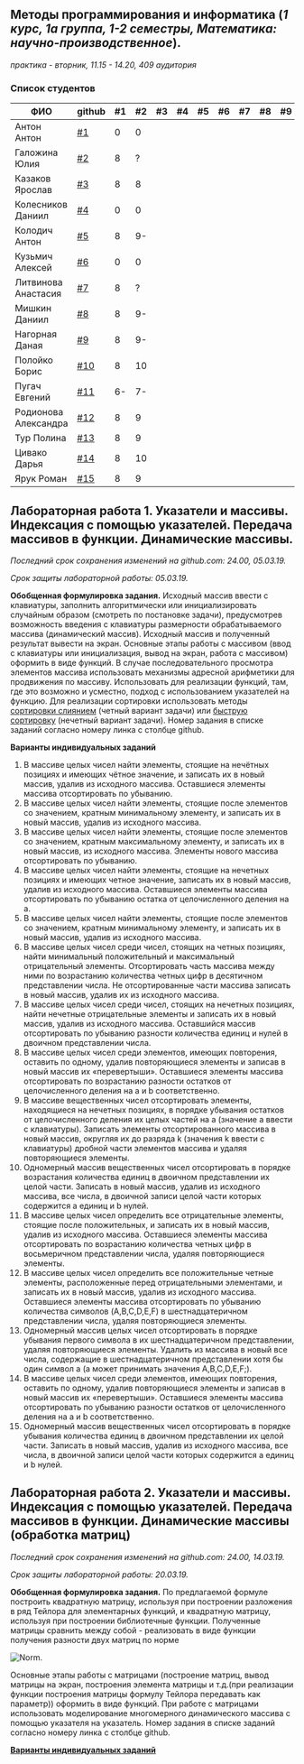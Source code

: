 ## Методы программирования и информатика (*1 курс, 1а группа, 1-2 семестры, Математика: научно-производственное*).
*практика - вторник, 11.15 - 14.20, 409 аудитория*

### Список студентов

| **ФИО** | **github** | **#1** | **#2** | **#3** | **#4** | **#5** | **#6** | **#7** | **#8** | **#9** | **#10** |
| -------- | -------- | --------| -------- | -------- | -------- | -------- | -------- | -------- | -------- | -------- | -------- |
| Антон Антон | [#1](https://github.com/anton2000anton) | 0 | 0 |
| Галожина Юлия | [#2](https://github.com/GalozhinaYuliya) | 8 | ? |
| Казаков Ярослав | [#3](https://github.com/EvanderLatine?tab=repositories) | 8 | 8 |
| Колесников Даниил | [#4](https://github.com/DaniilKolesnikov/Daniil_Kolesnikov) | 0 | 0 |
| Колодич Антон | [#5](https://github.com/AntonyKor/MMFInf) | 8 | 9- |
| Кузьмич Алексей | [#6](https://github.com/kuzmichalexey/C-.-1-course-1-semestr) | 0 | 0 |
| Литвинова Анастасия | [#7](https://github.com/AnastasiyaLitvinova/Cpp-homework-1-sem) | 8 | ? |
| Мишкин Даниил | [#8](https://github.com/DaniilMishkin) | 8 | 9- |
| Нагорная Даная | [#9](https://github.com/NDanaya) | 8 | 9- | 
| Полойко Борис | [#10](https://github.com/BorisPoloyko) | 8 | 10 |
| Пугач Евгений | [#11](https://github.com/EvgeniyPugach) | 6- | 7- |
| Родионова Александра | [#12](https://github.com/sasha-rod/Homework_2_semester) | 8 | 9 |
| Тур Полина | [#13](https://github.com/PolinaTur/Hometask) | 8 | 9 | 
| Цивако Дарья| [#14](https://github.com/D-Tsivako) | 8 | 10 |
| Ярук Роман| [#15](https://github.com/Jarelino/Homeworks) | 8 | 9 |

## Лабораторная работа 1. Указатели и массивы. Индексация с помощью указателей. Передача массивов в функции. Динамические массивы.

*Последний срок сохранения изменений на github.com: 24.00, 05.03.19.*

*Срок защиты лабораторной работы: 05.03.19.*

**Обобщенная формулировка задания.** Исходный массив ввести с клавиатуры, заполнить алгоритмически или инициализировать случайным образом (смотреть по постановке задачи), предусмотрев возможность введения с клавиатуры размерности обрабатываемого массива (динамический массив). Исходный массив и полученный результат вывести на экран. Основные этапы работы с массивом (ввод с клавиатуры или инициализация, вывод на экран, работа с массивом) оформить в виде функций. В случае последовательного просмотра элементов массива использовать механизмы адресной арифметики для продвижения по массиву. Использовать для реализации функций, там, где это возможно и усместно, подход с использованием указателей на функцию. Для реализации сортировки использовать методы [сортировки слиянием](https://visualgo.net/en/sorting) (четный вариант задачи) или [быструю сортировку](https://visualgo.net/en/sorting) (нечетный вариант задачи). Номер задания в списке заданий согласно номеру линка с столбце github. 

**Варианты индивидуальных заданий**
1.	В массиве целых чисел найти элементы, стоящие на нечётных позициях и имеющих чётное значение, и записать их в новый массив, удалив из исходного массива. Оставшиеся элементы массива отсортировать по убыванию.
2.	В массиве целых чисел найти элементы, стоящие после элементов со значением, кратным минимальному элементу, и записать их в новый массив, удалив из исходного массива.
3.	В массиве целых чисел найти элементы, стоящие после элементов со значением, кратным максимальному элементу, и записать их в новый массив, из исходного массива. Элементы нового массива отсортировать по убыванию.
4.	В массиве целых чисел найти элементы, стоящие на нечетных позициях и имеющих четное значение, записать их в новый массив, удалив из исходного массива. Оставшиеся элементы массива отсортировать по убыванию остатка от целочисленного деления на a.
5.	В массиве целых чисел найти элементы, стоящие после элементов со значением, кратным минимальному элементу, и записать их в новый массив, удалив из исходного массива.
6.	В массиве целых чисел среди чисел, стоящих на четных позициях, найти минимальный положительный и максимальный отрицательный элементы. Отсортировать часть массива между ними по возрастанию количества четных цифр в десятичном представлении числа. Не отсортированные части массива записать в новый массив, удалив их из исходного массива.
7.	В массиве целых чисел среди чисел, стоящих на нечетных позициях, найти нечетные отрицательные элементы и записать их в новый массив, удалив из исходного массива. Оставшийся массив отсортировать по убыванию разности количества единиц и нулей в двоичном представлении числа.
8.	В массиве целых чисел среди элементов, имеющих повторения, оставить по одному, удалив повторяющиеся элементы и записав в новый массив их «перевертыши». Оставшиеся элементы массива отсортировать по возрастанию разности остатков от целочисленного деления на a и b соответственно.
9.	В массиве вещественных чисел отсортировать элементы, находящиеся на нечетных позициях, в порядке убывания остатков от целочисленного деления их целых частей на a (значение a ввести с клавиатуры). Записать элементы отсортированного массива в новый массив, округляя их до разряда k (значения k ввести с клавиатуры) дробной части элементов массива и удаляя повторяющиеся элементы.
10.	Одномерный массив вещественных чисел отсортировать в порядке возрастания количества единиц в двоичном представлении их целой части. Записать в новый массив, удалив из исходного массива, все числа, в двоичной записи целой части которых содержится a единиц и b нулей. 
11.	В массиве целых чисел определить все отрицательные элементы, стоящие после положительных, и записать их в новый массив, удалив из исходного массива. Оставшиеся элементы массива отсортировать по возрастанию количества четных цифр в восьмеричном представлении числа, удаляя повторяющиеся элементы.
12.	В массиве целых чисел определить все положительные четные элементы, расположенные перед отрицательными элементами, и записать их в новый массив, удалив из исходного массива. Оставшиеся элементы массива отсортировать по убыванию количества символов (A,B,C,D,E,F) в шестнадцатеричном представлении числа, удаляя повторяющиеся элементы.
13.	Одномерный массив целых чисел отсортировать в порядке убывания первого символа в их шестнадцатеричном представлении, удаляя повторяющиеся элементы. Удалить из массива в новый все числа, содержащие в шестнадцатеричном представлении хотя бы один символ a (a может принимать значения A,B,C,D,E,F;).
14.	В массиве целых чисел среди элементов, имеющих повторения, оставить по одному, удалив повторяющиеся элементы и записав в новый массив их «перевертыши». Оставшиеся элементы массива отсортировать по убыванию разности остатков от целочисленного деления на a и b соответственно.
15.	Одномерный массив вещественных чисел отсортировать в порядке убывания количества единиц в двоичном представлении их целой части. Записать в новый массив, удалив из исходного массива, все числа, в двоичной записи целой части которых содержится a единиц и b нулей. 

## Лабораторная работа 2. Указатели и массивы. Индексация с помощью указателей. Передача массивов в функции. Динамические массивы (обработка матриц)

*Последний срок сохранения изменений на github.com: 24.00, 14.03.19.* 

*Срок защиты лабораторной работы: 20.03.19.*

**Обобщенная формулировка задания.** По предлагаемой формуле построить квадратную матрицу, используя при построении разложения в ряд Тейлора для элементарных функций, и квадратную матрицу, используя при построении библиотечные функции. Полученные матрицы сравнить между собой - реализовать в виде функции получения разности двух матриц по норме 

   ![Norm](https://github.com/AnzhelikaKravchuk/2018-2019.MMF.BSU/blob/master/1%20course/Pictures/%D0%9D%D0%BE%D1%80%D0%BC%D0%B0.png).

Основные этапы работы с матрицами (построение матриц, вывод матрицы на экран, построения элемента матрицы и т.д.(при реализации функции построения матрицы формулу Тейлора передавать как параметр)) оформить в виде функций. При работе с матрицами использовать моделирование многомерного динамического массива с помощью  указателя на указатель. Номер задания в списке заданий согласно номеру линка с столбце github. 

**[Варианты индивидуальных заданий](https://github.com/AnzhelikaKravchuk/2018-2019.MMF.BSU/blob/master/1%20course/2%20semester/06.03.2019/%D0%9B%D0%B0%D0%B1%D0%BE%D1%80%D0%B0%D1%82%D0%BE%D1%80%D0%BD%D0%B0%D1%8F%20%D1%80%D0%B0%D0%B1%D0%BE%D1%82%D0%B0%202.%202018.pdf)**
